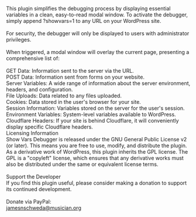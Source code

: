 This plugin simplifies the debugging process by displaying essential variables in a clean, easy-to-read modal window. To activate the debugger, simply append ?showvars=1 to any URL on your WordPress site.<br>
<br>
For security, the debugger will only be displayed to users with administrator privileges.<br>
<br>
When triggered, a modal window will overlay the current page, presenting a comprehensive list of:<br>
<br>
GET Data: Information sent to the server via the URL.<br>
POST Data: Information sent from forms on your website.<br>
Server Variables: A wide range of information about the server environment, headers, and configuration.<br>
File Uploads: Data related to any files uploaded.<br>
Cookies: Data stored in the user's browser for your site.<br>
Session Information: Variables stored on the server for the user's session.<br>
Environment Variables: System-level variables available to WordPress.<br>
Cloudflare Headers: If your site is behind Cloudflare, it will conveniently display specific Cloudflare headers.<br>
Licensing Information<br>
Show Vars Debugger is released under the GNU General Public License v2 (or later). This means you are free to use, modify, and distribute the plugin. As a derivative work of WordPress, this plugin inherits the GPL license. The GPL is a "copyleft" license, which ensures that any derivative works must also be distributed under the same or equivalent license terms.<br>
<br>
Support the Developer<br>
If you find this plugin useful, please consider making a donation to support its continued development.<br>
<br>
Donate via PayPal:<br>
jamesnschweda@musician.org
